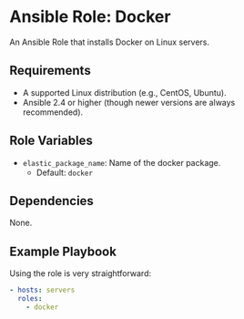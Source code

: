 # Ansible Role: Docker

An Ansible Role that installs Docker on Linux servers.

## Requirements

- A supported Linux distribution (e.g., CentOS, Ubuntu).
- Ansible 2.4 or higher (though newer versions are always recommended).

## Role Variables

- `elastic_package_name`: Name of the docker package.
  - Default: `docker` 

## Dependencies

None.

## Example Playbook

Using the role is very straightforward:

```yaml
- hosts: servers
  roles:
    - docker
